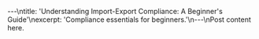 ---\ntitle: 'Understanding Import-Export Compliance: A Beginner\'s Guide'\nexcerpt: 'Compliance essentials for beginners.'\n---\nPost content here.